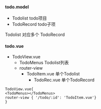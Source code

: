 #### todo.model

- Todolist todo项目
- TodoRecord todo子项

Todolist 对应多个 TodoRecord


#### todo.vue 

- TodoView.vue
	- TodoMenus   Todolist列表
	- router-view
		- TodoItem.vue  单个Todolist
			- TodoRec.vue 单个TodoRecord
			
	
```		
TodoView.vue{
<TodoMenus></TodoMenus>
router-view { '/todo/:id': 'TodoItem.vue'}
}
```

